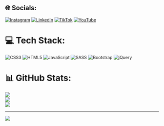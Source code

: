 
## 🌐 Socials:
[![Instagram](https://img.shields.io/badge/Instagram-%23E4405F.svg?logo=Instagram&logoColor=white)](https://instagram.com/https://www.instagram.com/kcscode/) [![LinkedIn](https://img.shields.io/badge/LinkedIn-%230077B5.svg?logo=linkedin&logoColor=white)](https://linkedin.com/in/https://www.linkedin.com/in/kayo-c%C3%A9sar-cavalcante-61767930a/) [![TikTok](https://img.shields.io/badge/TikTok-%23000000.svg?logo=TikTok&logoColor=white)](https://tiktok.com/@https://www.tiktok.com/@kayocs?lang=pt-B) [![YouTube](https://img.shields.io/badge/YouTube-%23FF0000.svg?logo=YouTube&logoColor=white)](https://youtube.com/@https://www.youtube.com/@akayocesar) 

# 💻 Tech Stack:
![CSS3](https://img.shields.io/badge/css3-%231572B6.svg?style=for-the-badge&logo=css3&logoColor=white) ![HTML5](https://img.shields.io/badge/html5-%23E34F26.svg?style=for-the-badge&logo=html5&logoColor=white) ![JavaScript](https://img.shields.io/badge/javascript-%23323330.svg?style=for-the-badge&logo=javascript&logoColor=%23F7DF1E) ![SASS](https://img.shields.io/badge/SASS-hotpink.svg?style=for-the-badge&logo=SASS&logoColor=white) ![Bootstrap](https://img.shields.io/badge/bootstrap-%238511FA.svg?style=for-the-badge&logo=bootstrap&logoColor=white) ![jQuery](https://img.shields.io/badge/jquery-%230769AD.svg?style=for-the-badge&logo=jquery&logoColor=white)
# 📊 GitHub Stats:
![](https://github-readme-stats.vercel.app/api?username=KcsDevStudio&theme=slateorange&hide_border=true&include_all_commits=false&count_private=false)<br/>
![](https://github-readme-streak-stats.herokuapp.com/?user=KcsDevStudio&theme=slateorange&hide_border=true)<br/>
![](https://github-readme-stats.vercel.app/api/top-langs/?username=KcsDevStudio&theme=slateorange&hide_border=true&include_all_commits=false&count_private=false&layout=compact)

---
[![](https://visitcount.itsvg.in/api?id=KcsDevStudio&icon=0&color=0)](https://visitcount.itsvg.in)

<!-- Proudly created with GPRM ( https://gprm.itsvg.in ) -->
